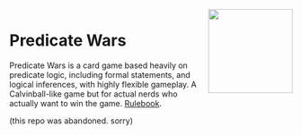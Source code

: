 <!--TODO: Implement this README-->

<img align="right" height="150" src="logo.svg">

# Predicate Wars
Predicate Wars is a card game based heavily on predicate logic, including formal statements, and logical inferences, with highly flexible gameplay<!-- i hope so -->. A Calvinball-like game but for actual nerds who actually want to win the game. [Rulebook](game.md).

(this repo was abandoned. sorry)
